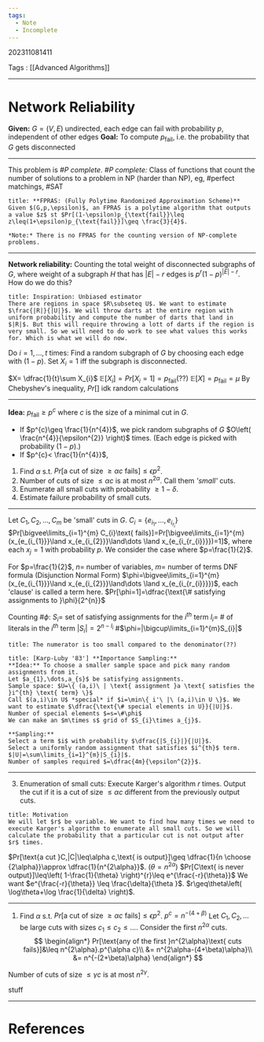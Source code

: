 ```yaml
---
tags:
  - Note
  - Incomplete
---
```

202311081411

Tags : [[Advanced Algorithms]]

---
# Network Reliability
**Given:** $G=(V,E)$ undirected, each edge can fail with probability $p$, independent of other edges
**Goal:** To compute $p_{\text{fail}}$, i.e. the probability that $G$ gets disconnected

---

This problem is *\#P complete*.
*\#P complete:* Class of functions that count the number of solutions to a problem in NP (harder than NP), eg, \#perfect matchings, \#SAT

```ad-note
title: **FPRAS: (Fully Polytime Randomized Approximation Scheme)**
Given $(G,p,\epsilon)$, an FPRAS is a polytime algorithm that outputs a value $z$ st $Pr[(1-\epsilon)p_{\text{fail}}\leq z\leq(1+\epsilon)p_{\text{fail}}]\geq \frac{3}{4}$.

*Note:* There is no FPRAS for the counting version of NP-complete problems.
```

---

**Network reliability:** Counting the total weight of disconnected subgraphs of $G$, where weight of a subgraph $H$ that has $|E|-r$ edges is $p^{r}(1-p)^{|E|-r}$.
How do we do this?

```ad-tip
title: Inspiration: Unbiased estimator
There are regions in space $R\subseteq U$. We want to estimate $\frac{|R|}{|U|}$. We will throw darts at the entire region with uniform probability and compute the number of darts that land in $|R|$. But this will require throwing a lott of darts if the region is very small. So we will need to do work to see what values this works for. Which is what we will do now.
```

Do $i=1,\dots,t$ times:
Find a random subgraph of $G$ by choosing each edge with $(1-p)$. Set $X_{i}=1$ iff the subgraph is disconnected.

$X= \dfrac{1}{t}\sum X_{i}$
$\mathbb{E}[X_{i}]=Pr[X_{i}=1]=p_{\text{fail}}$(??)
$\mathbb{E}[X]=p_{\text{fail}}=\mu$
By Chebyshev's inequality,
$Pr[]$ 
idk random calculations

---
**Idea:** $p_{\text{fail}}\geq p^{c}$ where $c$ is the size of a minimal cut in $G$.

- If $p^{c}\geq \frac{1}{n^{4}}$, we pick random subgraphs of $G$ $O\left( \frac{n^{4}}{\epsilon^{2}} \right)$ times. (Each edge is picked with probability $(1-p)$.)
- If $p^{c}< \frac{1}{n^{4}}$,
1. Find $\alpha$ s.t. $Pr[\text{a cut of size }\geq\alpha c \text{ fails}]\leq\epsilon p^{2}$.
2. Number of cuts of size $\leq\alpha c$ is at most $n^{2\alpha}$. Call them *'small'* cuts.
3. Enumerate all small cuts with probability $\geq 1-\delta$.
4. Estimate failure probability of small cuts.
---
Let $C_{1},C_{2},\dots,C_{m}$ be 'small' cuts in $G$.
$C_{i}=\{ e_{i_{1}},\dots,e_{i_{r_{i}}} \}$
$Pr[\bigvee\limits_{i=1}^{m} C_{i}\text{ fails}]=Pr[\bigvee\limits_{i=1}^{m}(x_{e_{i_{1}}}\land x_{e_{i_{2}}}\land\dots \land x_{e_{i_{r_{i}}}})=1]$,
where each $x_{j}=1$ with probability $p$.
We consider the case where $p=\frac{1}{2}$.

For $p=\frac{1}{2}$, $n=$ number of variables, $m=$ number of terms
DNF formula (Disjunction Normal Form) $\phi=\bigvee\limits_{i=1}^{m}(x_{e_{i_{1}}}\land x_{e_{i_{2}}}\land\dots \land x_{e_{i_{r_{i}}}})$, each 'clause' is called a term here.
$Pr[\phi=1]=\dfrac{\text{\# satisfying assignments to }\phi}{2^{n}}$

Counting \#$\phi$:
$S_{i}=$ set of satisfying assignments for the $i^{th}$ term
$l_{i}=$ \# of literals in the $i^{th}$ term
$|S_{i}|=2^{n-l_{i}}$
\#$\phi=|\bigcup\limits_{i=1}^{m}S_{i}|$ 

```ad-failure
title: The numerator is too small compared to the denominator(??)
```

```ad-hint
title: [Karp-Luby '83'] **Importance Sampling:**
**Idea:** To choose a smaller sample space and pick many random assignments from it.
Let $a_{1},\dots,a_{s}$ be satisfying assignments.
Sample space: $U=\{ (a,i)\ | \text{ assignment }a \text{ satisfies the }i^{th} \text{ term} \}$
Call $(a,i)\in U$ *special* if $i=\min\{ i'\ |\ (a,i)\in U \}$. We want to estimate $\dfrac{\text{\# special elements in U}}{|U|}$. Number of special elements $=s=\#\phi$
We can make an $m\times s$ grid of $S_{i}\times a_{j}$.

**Sampling:**
Select a term $i$ with probability $\dfrac{|S_{i}|}{|U|}$.
Select a uniformly random assignment that satisfies $i^{th}$ term.
$|U|=\sum\limits_{i=1}^{m}|S_{i}|$.
Number of samples required $=\dfrac{4m}{\epsilon^{2}}$.
```

---
3. Enumeration of small cuts:
Execute Karger's algorithm $r$ times.
Output the cut if it is a cut of size $\leq\alpha c$ different from the previously output cuts.

```ad-tip
title: Motivation
We will let $r$ be variable. We want to find how many times we need to execute Karger's algorithm to enumerate all small cuts. So we will calculate the probability that a particular cut is not output after $r$ times.
```

$Pr[\text{a cut }C,|C|\leq\alpha c,\text{ is output}]\geq \dfrac{1}{n \choose {2\alpha}}\approx \dfrac{1}{n^{2\alpha}}$. ($\theta=n^{2\alpha}$)
$Pr[C\text{ is never output}]\leq\left( 1-\frac{1}{\theta} \right)^{r}\leq e^{\frac{-r}{\theta}}$
We want $e^{\frac{-r}{\theta}} \leq \frac{\delta}{\theta }$.
$r\geq\theta\left( \log\theta+\log \frac{1}{\delta} \right)$.

---
1. Find $\alpha$ s.t. $Pr[\text{a cut of size }\geq\alpha c \text{ fails}]\leq\epsilon p^{2}$.
$p^{c}=n^{-(4+\beta)}$
Let $C_{1},C_{2},\dots$ be large cuts with sizes $c_{1}\leq c_{2}\leq\dots$.
Consider the first $n^{2\alpha}$ cuts.
$$
\begin{align*}
Pr[\text{any of the first }n^{2\alpha}\text{ cuts fails}]&\leq n^{2\alpha}.p^{\alpha c}\\
&= n^{2\alpha-(4+\beta)\alpha}\\
&= n^{-(2+\beta)\alpha}
\end{align*}
$$

Number of cuts of size $\leq\gamma c$ is at most $n^{2\gamma}$.


stuff


---
# References
